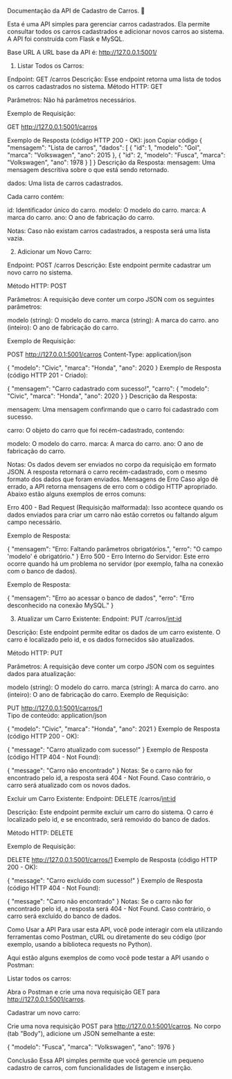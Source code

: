 
Documentação da API de Cadastro de Carros. 🚗

Esta é uma API simples para gerenciar carros cadastrados. Ela permite consultar todos os carros cadastrados e adicionar novos carros ao sistema. 
A API foi construída com Flask e MySQL.

Base URL
A URL base da API é:
http://127.0.0.1:5001/

1. Listar Todos os Carros:

Endpoint: GET /carros
Descrição: Esse endpoint retorna uma lista de todos os carros cadastrados no sistema.
Método HTTP: GET

Parâmetros:
Não há parâmetros necessários.

Exemplo de Requisição:

GET http://127.0.0.1:5001/carros

Exemplo de Resposta (código HTTP 200 - OK):
json
Copiar código
{
  "mensagem": "Lista de carros",
  "dados": [
    {
      "id": 1,
      "modelo": "Gol",
      "marca": "Volkswagen",
      "ano": 2015
    },
    {
      "id": 2,
      "modelo": "Fusca",
      "marca": "Volkswagen",
      "ano": 1978
    }
  ]
}
Descrição da Resposta:
mensagem: Uma mensagem descritiva sobre o que está sendo retornado.

dados: Uma lista de carros cadastrados. 

Cada carro contém:

id: Identificador único do carro.
modelo: O modelo do carro.
marca: A marca do carro.
ano: O ano de fabricação do carro.

Notas:
Caso não existam carros cadastrados, a resposta será uma lista vazia.

2. Adicionar um Novo Carro:

Endpoint: POST /carros
Descrição: Este endpoint permite cadastrar um novo carro no sistema.

Método HTTP: POST

Parâmetros:
A requisição deve conter um corpo JSON com os seguintes parâmetros:

modelo (string): O modelo do carro.
marca (string): A marca do carro.
ano (inteiro): O ano de fabricação do carro.

Exemplo de Requisição:

POST http://127.0.0.1:5001/carros
Content-Type: application/json

{
    "modelo": "Civic",
    "marca": "Honda",
    "ano": 2020
}
Exemplo de Resposta (código HTTP 201 - Criado):

{
  "mensagem": "Carro cadastrado com sucesso!",
  "carro": {
    "modelo": "Civic",
    "marca": "Honda",
    "ano": 2020
  }
}
Descrição da Resposta:

mensagem: Uma mensagem confirmando que o carro foi cadastrado com sucesso.

carro: O objeto do carro que foi recém-cadastrado, contendo:

modelo: O modelo do carro.
marca: A marca do carro.
ano: O ano de fabricação do carro.

Notas:
Os dados devem ser enviados no corpo da requisição em formato JSON.
A resposta retornará o carro recém-cadastrado, com o mesmo formato dos dados que foram enviados.
Mensagens de Erro
Caso algo dê errado, a API retorna mensagens de erro com o código HTTP apropriado. Abaixo estão alguns exemplos de erros comuns:

Erro 400 - Bad Request (Requisição malformada):
Isso acontece quando os dados enviados para criar um carro não estão corretos ou faltando algum campo necessário.

Exemplo de Resposta:

{
  "mensagem": "Erro: Faltando parâmetros obrigatórios.",
  "erro": "O campo 'modelo' é obrigatório."
}
Erro 500 - Erro Interno do Servidor:
Este erro ocorre quando há um problema no servidor (por exemplo, falha na conexão com o banco de dados).

Exemplo de Resposta:

{
  "mensagem": "Erro ao acessar o banco de dados",
  "erro": "Erro desconhecido na conexão MySQL."
}

3. Atualizar um Carro Existente:
Endpoint:
PUT /carros/<int:id>

Descrição:
Este endpoint permite editar os dados de um carro existente. O carro é localizado pelo id, e os dados fornecidos são atualizados.

Método HTTP:
PUT

Parâmetros:
A requisição deve conter um corpo JSON com os seguintes dados para atualização:

modelo (string): O modelo do carro.
marca (string): A marca do carro.
ano (inteiro): O ano de fabricação do carro.
Exemplo de Requisição:

PUT http://127.0.0.1:5001/carros/1  
Tipo de conteúdo: application/json

{
  "modelo": "Civic",
  "marca": "Honda",
  "ano": 2021
}
Exemplo de Resposta (código HTTP 200 - OK):

{
  "message": "Carro atualizado com sucesso!"
}
Exemplo de Resposta (código HTTP 404 - Not Found):

{
  "message": "Carro não encontrado"
}
Notas:
Se o carro não for encontrado pelo id, a resposta será 404 - Not Found. Caso contrário, o carro será atualizado com os novos dados.

Excluir um Carro Existente:
Endpoint:
DELETE /carros/<int:id>

Descrição:
Este endpoint permite excluir um carro do sistema. O carro é localizado pelo id, e se encontrado, será removido do banco de dados.

Método HTTP:
DELETE

Exemplo de Requisição:

DELETE http://127.0.0.1:5001/carros/1
Exemplo de Resposta (código HTTP 200 - OK):


{
  "message": "Carro excluído com sucesso!"
}
Exemplo de Resposta (código HTTP 404 - Not Found):

{
  "message": "Carro não encontrado"
}
Notas:
Se o carro não for encontrado pelo id, a resposta será 404 - Not Found. Caso contrário, o carro será excluído do banco de dados.


Como Usar a API
Para usar esta API, você pode interagir com ela utilizando ferramentas como Postman, cURL ou diretamente do seu código (por exemplo, usando a biblioteca requests no Python).

Aqui estão alguns exemplos de como você pode testar a API usando o Postman:

Listar todos os carros:

Abra o Postman e crie uma nova requisição GET para http://127.0.0.1:5001/carros.

Cadastrar um novo carro:

Crie uma nova requisição POST para http://127.0.0.1:5001/carros.
No corpo (tab "Body"), adicione um JSON semelhante a este:

{
  "modelo": "Fusca",
  "marca": "Volkswagen",
  "ano": 1976
}

Conclusão
Essa API simples permite que você gerencie um pequeno cadastro de carros, com funcionalidades de listagem e inserção.
